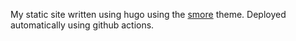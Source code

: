 My static site written using hugo using the [smore](https://github.com/grahamhelton/smore) theme. Deployed automatically using github actions.

